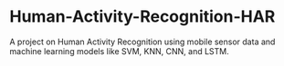 # Human-Activity-Recognition-HAR
A project on Human Activity Recognition using mobile sensor data and machine learning models like SVM, KNN, CNN, and LSTM.
